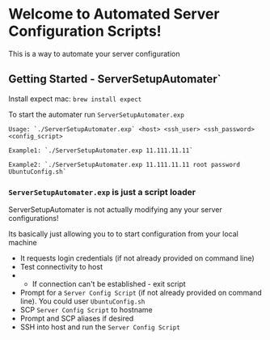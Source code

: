 # Welcome to Automated Server Configuration Scripts!
This is a way to automate your server configuration

## Getting Started - ServerSetupAutomater`

Install expect mac: `brew install expect`

To start the automater run `ServerSetupAutomater.exp`

```
Usage: `./ServerSetupAutomater.exp` <host> <ssh_user> <ssh_password> <config_script>

Example1: `./ServerSetupAutomater.exp 11.111.11.11`

Example2: `./ServerSetupAutomater.exp 11.111.11.11 root password UbuntuConfig.sh`
```

### `ServerSetupAutomater.exp` is just a script loader

ServerSetupAutomater is not actually modifying any your server configurations!

Its basically just allowing you to to start configuration from your local machine

* It requests login credentials (if not already provided on command line)
* Test connectivity to host
* * If connection can't be established - exit script
* Prompt for a `Server Config Script` (if not already provided on command line). You could user `UbuntuConfig.sh`
* SCP `Server Config Script` to hostname
* Prompt and SCP aliases if desired
* SSH into host and run the `Server Config Script`
